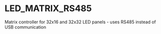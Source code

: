 # LED_MATRIX_RS485
Matrix controller for 32x16 and 32x32 LED panels - uses RS485 instead of USB communication

